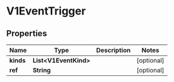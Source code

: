 

# V1EventTrigger


## Properties

| Name | Type | Description | Notes |
|------------ | ------------- | ------------- | -------------|
|**kinds** | **List&lt;V1EventKind&gt;** |  |  [optional] |
|**ref** | **String** |  |  [optional] |



